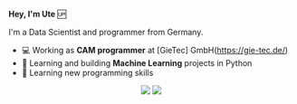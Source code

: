 **Hey, I'm Ute** :up:

I'm a Data Scientist and programmer from Germany.

- :computer: Working as **CAM programmer** at [GieTec] GmbH(https://gie-tec.de/)
- :book: Learning and building **Machine Learning** projects in Python
- :page_facing_up: Learning new programming skills
<div align=center>
    <a href="https://www.xing.com/profile/Ute_Dirks2/cv"><img src="https://img.shields.io/badge/-contact-006567?logo=xing&logoColor=white" /></a>
    <a href="https://www.linkedin.com/in/ute-dirks/"><img src="https://img.shields.io/badge/-contact-0077B5?logo=linkedin&logoColor=white" /></a>
</div>


